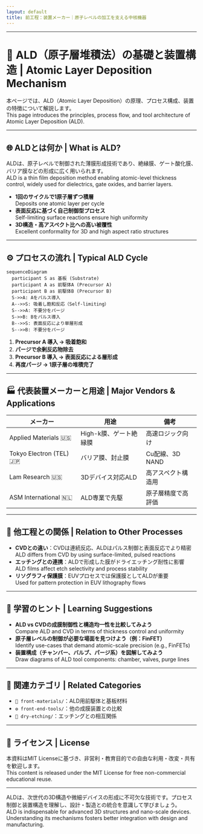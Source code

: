 ```yaml
---
layout: default
title: 前工程：装置メーカー｜原子レベルの加工を支える中核機器  
---
```


---

# 🧪 ALD（原子層堆積法）の基礎と装置構造 | Atomic Layer Deposition Mechanism

本ページでは、ALD（Atomic Layer Deposition）の原理、プロセス構成、装置の特徴について解説します。  
This page introduces the principles, process flow, and tool architecture of Atomic Layer Deposition (ALD).

---

## 🌐 ALDとは何か | What is ALD?

ALDは、原子レベルで制御された薄膜形成技術であり、絶縁膜、ゲート酸化膜、バリア膜などの形成に広く用いられます。  
ALD is a thin film deposition method enabling atomic-level thickness control, widely used for dielectrics, gate oxides, and barrier layers.

- **1回のサイクルで1原子層ずつ積層**  
  Deposits one atomic layer per cycle  
- **表面反応に基づく自己制御型プロセス**  
  Self-limiting surface reactions ensure high uniformity  
- **3D構造・高アスペクト比への高い被覆性**  
  Excellent conformality for 3D and high aspect ratio structures

---

## ⚙️ プロセスの流れ | Typical ALD Cycle

```mermaid
sequenceDiagram
  participant S as 基板 (Substrate)
  participant A as 前駆体A (Precursor A)
  participant B as 前駆体B (Precursor B)
  S->>A: Aをパルス導入
  A-->>S: 吸着し飽和反応（Self-limiting）
  S-->>A: 不要分をパージ
  S->>B: Bをパルス導入
  B-->>S: 表面反応により単層形成
  S-->>B: 不要分をパージ
```

1. **Precursor A 導入 → 吸着飽和**  
2. **パージで余剰反応物除去**  
3. **Precursor B 導入 → 表面反応による層形成**  
4. **再度パージ → 1原子層の堆積完了**

---

## 🏭 代表装置メーカーと用途 | Major Vendors & Applications

| メーカー | 用途 | 備考 |
|----------|------|------|
| Applied Materials 🇺🇸 | High-k膜、ゲート絶縁膜 | 高速ロジック向け |
| Tokyo Electron (TEL) 🇯🇵 | バリア膜、封止膜 | Cu配線、3D NAND |
| Lam Research 🇺🇸 | 3Dデバイス対応ALD | 高アスペクト構造用 |
| ASM International 🇳🇱 | ALD専業で先駆 | 原子層精度で高評価 |

---

## 🔗 他工程との関係 | Relation to Other Processes

- **CVDとの違い**：CVDは連続反応、ALDはパルス制御と表面反応でより精密  
  ALD differs from CVD by using surface-limited, pulsed reactions  
- **エッチングとの連携**：ALDで形成した膜がドライエッチング耐性に影響  
  ALD films affect etch selectivity and process stability  
- **リソグラフィ保護膜**：EUVプロセスでは保護膜としてALDが重要  
  Used for pattern protection in EUV lithography flows

---

## 🧠 学習のヒント | Learning Suggestions

- **ALD vs CVDの成膜制御性と構造均一性を比較してみよう**  
  Compare ALD and CVD in terms of thickness control and uniformity  
- **原子層レベルの制御が必要な場面を見つけよう（例：FinFET）**  
  Identify use-cases that demand atomic-scale precision (e.g., FinFETs)  
- **装置構成（チャンバー、バルブ、パージ系）を図解してみよう**  
  Draw diagrams of ALD tool components: chamber, valves, purge lines

---

## 📎 関連カテゴリ | Related Categories

- `🧪 front-materials/`：ALD用前駆体と基板材料
- `⚙️ front-end-tools/`：他の成膜装置との比較
- `🧼 dry-etching/`：エッチングとの相互関係

---

## 📄 ライセンス | License

本資料はMIT Licenseに基づき、非営利・教育目的での自由な利用・改変・共有を歓迎します。  
This content is released under the MIT License for free non-commercial educational reuse.

---

ALDは、次世代の3D構造や微細デバイスの形成に不可欠な技術です。プロセス制御と装置構造を理解し、設計・製造との統合を意識して学びましょう。  
ALD is indispensable for advanced 3D structures and nano-scale devices. Understanding its mechanisms fosters better integration with design and manufacturing.
